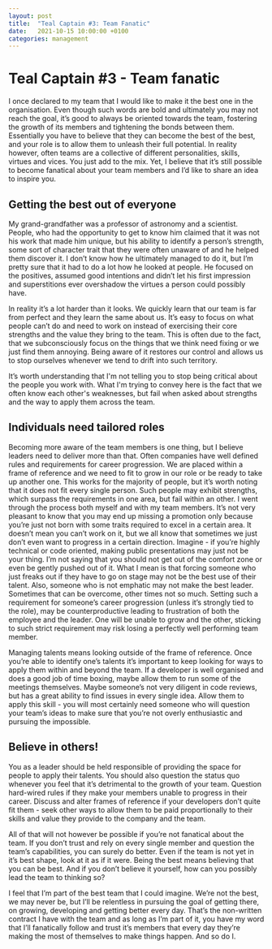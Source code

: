 ```yaml
---
layout: post
title:  "Teal Captain #3: Team Fanatic"
date:   2021-10-15 10:00:00 +0100
categories: management
---
```


# Teal Captain #3 - Team fanatic

I once declared to my team that I would like to make it the best one in the organisation. Even though such words are bold and ultimately you may not reach the goal, it’s good to always be oriented towards the team, fostering the growth of its members and tightening the bonds between them. Essentially you have to believe that they can become the best of the best, and your role is to allow them to unleash their full potential. In reality however, often teams are a collective of different personalities, skills, virtues and vices. You just add to the mix. Yet, I believe that it’s still possible to become fanatical about your team members and I’d like to share an idea to inspire you.

## Getting the best out of everyone

My grand-grandfather was a professor of astronomy and a scientist. People, who had the opportunity to get to know him claimed that it was not his work that made him unique, but his ability to identify a person’s strength, some sort of character trait that they were often unaware of and he helped them discover it. I don’t know how he ultimately managed to do it, but I’m pretty sure that it had to do a lot how he looked at people. He focused on the positives, assumed good intentions and didn’t let his first impression and superstitions ever overshadow the virtues a person could possibly have.

In reality it’s a lot harder than it looks. We quickly learn that our team is far from perfect and they learn the same about us. It’s easy to focus on what people can’t do and need to work on instead of exercising their core strengths and the value they bring to the team. This is often due to the fact, that we subconsciously focus on the things that we think need fixing or we just find them annoying. Being aware of it restores our control and allows us to stop ourselves whenever we tend to drift into such territory.

It’s worth understanding that I'm not telling you to stop being critical about the people you work with. What I'm trying to convey here is the fact that we often know each other's weaknesses, but fail when asked about strengths and the way to apply them across the team.

## Individuals need tailored roles

Becoming more aware of the team members is one thing, but I believe leaders need to deliver more than that. Often companies have well defined rules and requirements for career progression. We are placed within a frame of reference and we need to fit to grow in our role or be ready to take up another one. This works for the majority of people, but it’s worth noting that it does not fit every single person. Such people may exhibit strengths, which surpass the requirements in one area, but fail within an other. I went through the process both myself and with my team members. It’s not very pleasant to know that you may end up missing a promotion only because you’re just not born with some traits required to excel in a certain area. It doesn’t mean you can’t work on it, but we all know that sometimes we just don’t even want to progress in a certain direction. Imagine - if you’re highly technical or code oriented, making public presentations may just not be your thing. I’m not saying that you should not get out of the comfort zone or even be gently pushed out of it. What I mean is that forcing someone who just freaks out if they have to go on stage may not be the best use of their talent. Also, someone who is not emphatic may not make the best leader. Sometimes that can be overcome, other times not so much. Setting such a requirement for someone’s career progression (unless it’s strongly tied to the role), may be counterproductive leading to frustration of both the employee and the leader. One will be unable to grow and the other, sticking to such strict requirement may risk losing a perfectly well performing team member.

Managing talents means looking outside of the frame of reference. Once you’re able to identify one’s talents it’s important to keep looking for ways to apply them within and beyond the team. If a developer is well organised and does a good job of time boxing, maybe allow them to run some of the meetings themselves. Maybe someone’s not very diligent in code reviews, but has a great ability to find issues in every single idea. Allow them to apply this skill - you will most certainly need someone who will question your team’s ideas to make sure that you’re not overly enthusiastic and pursuing the impossible.

## Believe in others!

You as a leader should be held responsible of providing the space for people to apply their talents. You should also question the status quo whenever you feel that it’s detrimental to the growth of your team. Question hard-wired rules if they make your members unable to progress in their career. Discuss and alter frames of reference if your developers don’t quite fit them - seek other ways to allow them to be paid proportionally to their skills and value they provide to the company and the team.

All of that will not however be possible if you’re not fanatical about the team. If you don’t trust and rely on every single member and question the team’s capabilities, you can surely do better. Even if the team is not yet in it’s best shape, look at it as if it were. Being the best means believing that you can be best. And if you don’t believe it yourself, how can you possibly lead the team to thinking so?

I feel that I’m part of the best team that I could imagine. We’re not the best, we may never be, but I’ll be relentless in pursuing the goal of getting there, on growing, developing and getting better every day. That’s the non-written contract I have with the team and as long as I’m part of it, you have my word that I’ll fanatically follow and trust it’s members that every day they’re making the most of themselves to make things happen. And so do I.
